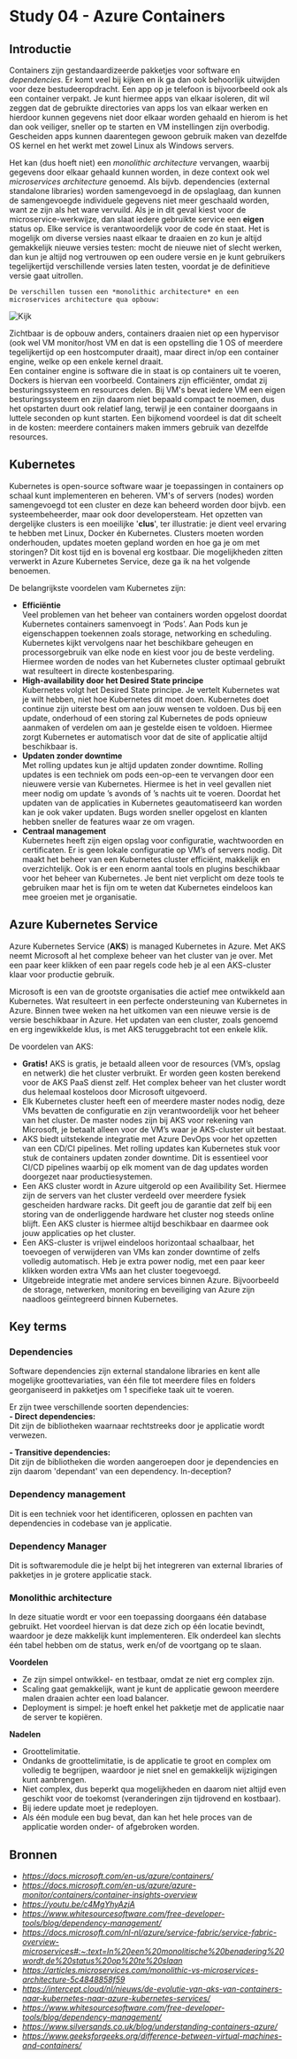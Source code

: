 # Study 04 - Azure Containers

## Introductie
Containers zijn gestandaardizeerde pakketjes voor software en *dependencies*. Er komt veel bij kijken en ik ga dan ook behoorlijk uitwijden voor deze bestudeeropdracht. Een app op je telefoon is bijvoorbeeld ook als een container verpakt.
Je kunt hiermee apps van elkaar isoleren, dit wil zeggen dat de gebruikte directories van apps los van elkaar werken en hierdoor kunnen gegevens niet door elkaar worden gehaald en hierom is het dan ook veiliger, sneller op te starten en VM instellingen zijn overbodig.
Gescheiden apps kunnen daarentegen gewoon gebruik maken van dezelfde OS kernel en het werkt met zowel Linux als Windows servers.

Het kan (dus hoeft niet) een *monolithic architecture* vervangen, waarbij gegevens door elkaar gehaald kunnen worden, in deze context ook wel *microservices architecture* genoemd.
Als bijvb. dependencies (external standalone libraries) worden samengevoegd in de opslaglaag, dan kunnen de samengevoegde individuele gegevens niet meer geschaald worden, want ze zijn als het ware vervuild.
Als je in dit geval kiest voor de microservice-werkwijze, dan slaat iedere gebruikte service een **eigen** status op. Elke service is verantwoordelijk voor de code én staat. Het is mogelijk om diverse versies naast elkaar te draaien en zo kun je altijd gemakkelijk nieuwe versies testen: mocht de nieuwe niet of slecht werken, dan kun je altijd nog vertrouwen op een oudere versie en je kunt gebruikers tegelijkertijd verschillende versies laten testen, voordat je de definitieve versie gaat uitrollen.  


`De verschillen tussen een *monolithic architecture* en een microservices architecture qua opbouw:`

![Kijk](https://www.silversands.co.uk/wp-content/uploads/containers-1.png)  

Zichtbaar is de opbouw anders, containers draaien niet op een hypervisor (ook wel VM monitor/host VM en dat is een opstelling die 1 OS of meerdere tegelijkertijd op een hostcomputer draait), maar direct in/op een container engine, welke op een enkele kernel draait.  
Een container engine is software die in staat is op containers uit te voeren, Dockers is hiervan een voorbeeld. 
Containers zijn efficiënter, omdat zij besturingssysteem en resources delen. Bij VM's bevat iedere VM een eigen besturingssysteem en zijn daarom niet bepaald compact te noemen, dus het opstarten duurt ook relatief lang, terwijl je een container doorgaans in luttele seconden op kunt starten.
Een bijkomend voordeel is dat dit scheelt in de kosten: meerdere containers maken immers gebruik van dezelfde resources.  

## Kubernetes

Kubernetes is open-source software waar je toepassingen in containers op schaal kunt implementeren en beheren.
VM's of servers (nodes) worden samengevoegd tot een cluster en deze kan beheerd worden door bijvb. een systeembeheerder, maar ook door developersteam. Het opzetten van dergelijke clusters is een moeilijke '**clus**', ter illustratie: je dient veel ervaring te hebben met Linux, Docker én Kubernetes. Clusters moeten worden onderhouden, updates moeten gepland worden en hoe ga je om met storingen? Dit kost tijd en is bovenal erg kostbaar. Die mogelijkheden zitten verwerkt in Azure Kubernetes Service, deze ga ik na het volgende benoemen.

De belangrijkste voordelen vam Kubernetes zijn:  

- **Efficiëntie**  
Veel problemen van het beheer van containers worden opgelost doordat Kubernetes containers samenvoegt in ‘Pods’. Aan Pods kun je eigenschappen toekennen zoals storage, networking en scheduling. Kubernetes kijkt vervolgens naar het beschikbare geheugen en processorgebruik van elke node en kiest voor jou de beste verdeling. Hiermee worden de nodes van het Kubernetes cluster optimaal gebruikt wat resulteert in directe kostenbesparing.    
- **High-availability door het Desired State principe**  
Kubernetes volgt het Desired State principe. Je vertelt Kubernetes wat je wilt hebben, niet hoe Kubernetes dit moet doen. Kubernetes doet continue zijn uiterste best om aan jouw wensen te voldoen. Dus bij een update, onderhoud of een storing zal Kubernetes de pods opnieuw aanmaken of verdelen om aan je gestelde eisen te voldoen. Hiermee zorgt Kubernetes er automatisch voor dat de site of applicatie altijd beschikbaar is.  
- **Updaten zonder downtime**  
Met rolling updates kun je altijd updaten zonder downtime. Rolling updates is een techniek om pods een-op-een te vervangen door een nieuwere versie van Kubernetes. Hiermee is het in veel gevallen niet meer nodig om update ’s avonds of ’s nachts uit te voeren. Doordat het updaten van de applicaties in Kubernetes geautomatiseerd kan worden kan je ook vaker updaten. Bugs worden sneller opgelost en klanten hebben sneller de features waar ze om vragen.  
- **Centraal management**  
Kubernetes heeft zijn eigen opslag voor configuratie, wachtwoorden en certificaten. Er is geen lokale configuratie op VM’s of servers nodig. Dit maakt het beheer van een Kubernetes cluster efficiënt, makkelijk en overzichtelijk. Ook is er een enorm aantal tools en plugins beschikbaar voor het beheer van Kubernetes. Je bent niet verplicht om deze tools te gebruiken maar het is fijn om te weten dat Kubernetes eindeloos kan mee groeien met je organisatie.  


## Azure Kubernetes Service

Azure Kubernetes Service (**AKS**) is managed Kubernetes in Azure. Met AKS neemt Microsoft al het complexe beheer van het cluster van je over. Met een paar keer klikken of een paar regels code heb je al een AKS-cluster klaar voor productie gebruik.  

Microsoft is een van de grootste organisaties die actief mee ontwikkeld aan Kubernetes. Wat resulteert in een perfecte ondersteuning van Kubernetes in Azure. Binnen twee weken na het uitkomen van een nieuwe versie is de versie beschikbaar in Azure. Het updaten van een cluster, zoals genoemd en erg ingewikkelde klus, is met AKS teruggebracht tot een enkele klik.  

De voordelen van AKS:

- **Gratis!** AKS is gratis, je betaald alleen voor de resources (VM’s, opslag en netwerk) die het cluster verbruikt. Er worden geen kosten berekend voor de AKS PaaS dienst zelf. Het complex beheer van het cluster wordt dus helemaal kosteloos door Microsoft uitgevoerd.  
- Elk Kubernetes cluster heeft een of meerdere master nodes nodig, deze VMs bevatten de configuratie en zijn verantwoordelijk voor het beheer van het cluster. De master nodes zijn bij AKS voor rekening van Microsoft, je betaalt alleen voor de VM’s waar je AKS-cluster uit bestaat.  
- AKS biedt uitstekende integratie met Azure DevOps voor het opzetten van een CD/CI pipelines. Met rolling updates kan Kubernetes stuk voor stuk de containers updaten zonder downtime. Dit is essentieel voor CI/CD pipelines waarbij op elk moment van de dag updates worden doorgezet naar productiesystemen.  
- Een AKS cluster wordt in Azure uitgerold op een Availibility Set. Hiermee zijn de servers van het cluster verdeeld over meerdere fysiek gescheiden hardware racks. Dit geeft jou de garantie dat zelf bij een storing van de onderliggende hardware het cluster nog steeds online blijft. Een AKS cluster is hiermee altijd beschikbaar en daarmee ook jouw applicaties op het cluster.  
- Een AKS-cluster is vrijwel eindeloos horizontaal schaalbaar, het toevoegen of verwijderen van VMs kan zonder downtime of zelfs volledig automatisch. Heb je extra power nodig, met een paar keer klikken worden extra VMs aan het cluster toegevoegd.  
- Uitgebreide integratie met andere services binnen Azure. Bijvoorbeeld de storage, netwerken, monitoring en beveiliging van Azure zijn naadloos geïntegreerd binnen Kubernetes.  


## Key terms

### Dependencies
Software dependencies zijn external standalone libraries en kent alle mogelijke groottevariaties, van één file tot meerdere files en folders georganiseerd in pakketjes om 1 specifieke taak uit te voeren.

Er zijn twee verschillende soorten dependencies:  
**- Direct dependencies:**  
Dit zijn de bibliotheken waarnaar rechtstreeks door je applicatie wordt verwezen.  

**- Transitive dependencies:**  
Dit zijn de bibliotheken die worden aangeroepen door je dependencies en zijn daarom 'dependant' van een dependency.
In-deception?  

### Dependency management  
Dit is een techniek voor het identificeren, oplossen en pachten van dependencies in codebase van je applicatie.  

### Dependency Manager  
Dit is softwaremodule die je helpt bij het integreren van external libraries of pakketjes in je grotere applicatie stack.  

### Monolithic architecture
In deze situatie wordt er voor een toepassing doorgaans één database gebruikt. 
Het voordeel hiervan is dat deze zich op één locatie bevindt, waardoor je deze makkelijk kunt implementeren. Elk onderdeel kan slechts één tabel hebben om de status, werk en/of de voortgang op te slaan.  

**Voordelen**  
+ Ze zijn simpel ontwikkel- en testbaar, omdat ze niet erg complex zijn. 
+ Scaling gaat gemakkelijk, want je kunt de applicatie gewoon meerdere malen draaien achter een load balancer. 
+ Deployment is simpel: je hoeft enkel het pakketje met de applicatie naar de server te kopiëren.

**Nadelen**
- Groottelimitatie.  
- Ondanks de groottelimitatie, is de applicatie te groot en complex om volledig te begrijpen, waardoor je niet snel en gemakkelijk wijzigingen kunt aanbrengen.  
- Niet complex, dus beperkt qua mogelijkheden en daarom niet altijd even geschikt voor de toekomst (veranderingen zijn tijdrovend en kostbaar).  
- Bij iedere update moet je redeployen.  
- Als één module een bug bevat, dan kan het hele proces van de applicatie worden onder- of afgebroken worden.  


## Bronnen
- *https://docs.microsoft.com/en-us/azure/containers/*  
- *https://docs.microsoft.com/en-us/azure/azure-monitor/containers/container-insights-overview*
- *https://youtu.be/c4MgYhyAzjA*  
- *https://www.whitesourcesoftware.com/free-developer-tools/blog/dependency-management/*
- *https://docs.microsoft.com/nl-nl/azure/service-fabric/service-fabric-overview-microservices#:~:text=In%20een%20monolitische%20benadering%20wordt,de%20status%20op%20te%20slaan*
- *https://articles.microservices.com/monolithic-vs-microservices-architecture-5c4848858f59*
- *https://intercept.cloud/nl/nieuws/de-evolutie-van-aks-van-containers-naar-kubernetes-naar-azure-kubernetes-services/*
- *https://www.whitesourcesoftware.com/free-developer-tools/blog/dependency-management/*
- *https://www.silversands.co.uk/blog/understanding-containers-azure/*
- *https://www.geeksforgeeks.org/difference-between-virtual-machines-and-containers/*  

